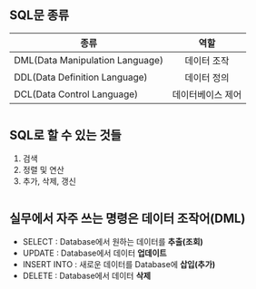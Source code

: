 ## SQL문 종류
|                종류               |         역할        |  
| -------------------------------- | :----------------: |  
| DML(Data Manipulation Language)  |    데이터 조작       |  
| DDL(Data Definition Language)    |   데이터 정의        |  
| DCL(Data Control Language)       |   데이터베이스 제어   |  

#
## SQL로 할 수 있는 것들
1. 검색  
2. 정렬 및 연산  
3. 추가, 삭제, 갱신  

#
## 실무에서 자주 쓰는 명령은 데이터 조작어(DML)
- SELECT : Database에서 원하는 데이터를 **추출(조회)**
- UPDATE : Database에서 데이터 **업데이트**
- INSERT INTO : 새로운 데이터를 Database에 **삽입(추가)**
- DELETE : Database에서 데이터 **삭제**

#
##
